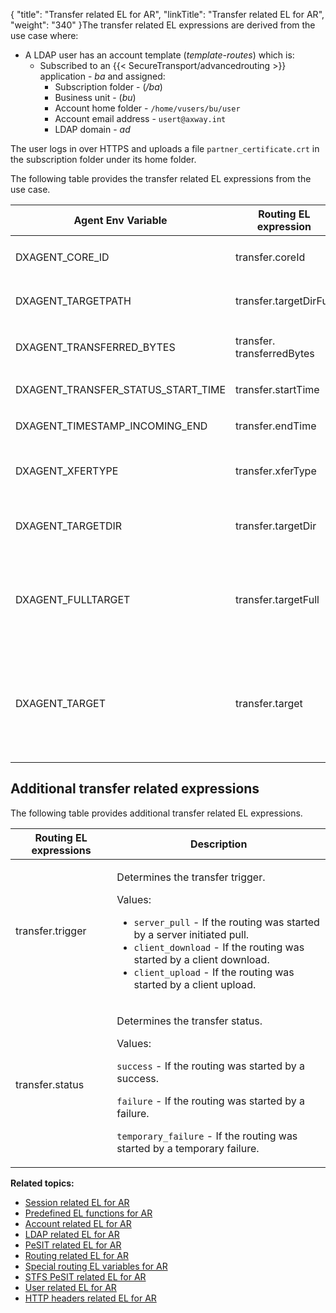 {
    "title": "Transfer related EL for AR",
    "linkTitle": "Transfer related EL for AR",
    "weight": "340"
}The transfer related EL expressions are derived from the use case where:

-   A LDAP user has an account template (*template-routes*) which is:
    -   Subscribed to an {{< SecureTransport/advancedrouting >}} application - *ba* and assigned:
        -   Subscription folder - (*/ba*)
        -   Business unit - (*bu*)
        -   Account home folder - `/home/vusers/bu/user`
        -   Account email address - `usert@axway.int`
        -   LDAP domain - *ad*

The user logs in over HTTPS and uploads a file `partner_certificate.crt` in the subscription folder under its home folder.

The following table provides the transfer related EL expressions from the use case.

<table>
   <thead>
      <tr>
<th class="HeadE-Column1-Header1">Agent Env Variable         </th>
<th class="HeadE-Column1-Header1">Routing EL expression         </th>
<th class="HeadD-Column1-Header1">Example         </th>
      </tr>
   </thead>
   <tbody>
      <tr>
         <td><p>DXAGENT_CORE_ID</p>         </td>
         <td><p>transfer.coreId</p>         </td>
         <td><p><code>${transfer.coreId eq "390bedec-c82e-45aa-afc2-1b78d846732d"}</code></p>         </td>
      </tr>
      <tr>
         <td><p>DXAGENT_TARGETPATH</p>         </td>
         <td><p>transfer.targetDirFull</p>         </td>
         <td><p><code>${parentFolder(transfer.targetDirFull) eq account.home}</code></p>         </td>
      </tr>
      <tr>
         <td><p>DXAGENT_TRANSFERRED_BYTES</p>         </td>
         <td><p>transfer.<br />
transferredBytes</p>         </td>
         <td><p><code>${transfer.transferredBytes ge 20}</code></p>         </td>
      </tr>
      <tr>
         <td><p>DXAGENT_TRANSFER_STATUS_START_TIME</p>         </td>
         <td><p>transfer.startTime</p>         </td>
         <td><p><code>${transfer.startTime lt transfer.endTime}</code></p>         </td>
      </tr>
      <tr>
         <td><p>DXAGENT_TIMESTAMP_INCOMING_END</p>         </td>
         <td><p>transfer.endTime</p>         </td>
         <td><p><code>${transfer.endTime gt transfer.startTime}</code></p>         </td>
      </tr>
      <tr>
         <td><p>DXAGENT_XFERTYPE</p>         </td>
         <td><p>transfer.xferType</p>         </td>
         <td><p><code>${transfer.xferType eq "A"}</code></p>
<p><code>${transfer.xferType eq "I"}</code></p>         </td>
      </tr>
      <tr>
         <td><p>DXAGENT_TARGETDIR</p>         </td>
         <td><p>transfer.targetDir</p>         </td>
         <td><p><code>${concat(transfer.targetDir.substring(0,1), leadingFolder(session.workDir)) eq transfer.targetDir}</code> - returns true</p>         </td>
      </tr>
      <tr>
         <td><p>DXAGENT_FULLTARGET</p>         </td>
         <td><p>transfer.targetFull</p>         </td>
         <td><p><code>${filename(transfer.targetFull).matches('part.*.crt')}</code> - returns true</p>
<p><code>${extension(transfer.target) eq extension(filename(transfer.targetFull))}</code> - returns true</p>         </td>
      </tr>
      <tr>
         <td><p>DXAGENT_TARGET</p>         </td>
         <td><p>transfer.target</p>         </td>
         <td><p><code>${transfer.target.matches('.*.crt') ? 1 : 0}</code>
- will return 1</p>
<p><code>${extract(basename(transfer.target),'_',1) eq 'partner1'}</code>
- will return true</p>
<p>${basename(transfer.target).replace('(.*)_(.*)', '$2_$1') eq 'certificate_partner')</p>         </td>
      </tr>
   </tbody>
</table>

## Additional transfer related expressions

The following table provides additional transfer related EL expressions.

<table>
   <thead>
      <tr>
<th class="HeadE-Column1-Header1">Routing EL expressions         </th>
<th class="HeadD-Column1-Header1">Description         </th>
      </tr>
   </thead>
   <tbody>
      <tr>
         <td><p>transfer.trigger</p>         </td>
         <td><p>Determines the transfer trigger.</p>
<p>Values:</p>
<ul>
<li><code>server_pull</code> - If the routing was started by a server initiated pull.</li>
<li><code>client_download</code> - If the routing was started by a client download.</li>
<li><code>client_upload</code> - If the routing was started by a client upload.</li>
</ul>         </td>
      </tr>
      <tr>
         <td><p>transfer.status</p>         </td>
         <td><p>Determines the transfer status.</p>
<p>Values:</p>
<p><code>success</code> - If the routing was started by a success.</p>
<p><code>failure</code> - If the routing was started by a failure.</p>
<p><code>temporary_failure</code> - If the routing was started by a temporary failure.</p>         </td>
      </tr>
   </tbody>
</table>

**Related topics:**

-   [Session related EL for AR](../r_st_session_related)
-   [Predefined EL functions for AR](../r_st_predefined_el_functions)
-   [Account related EL for AR](../r_st_account_related)
-   [LDAP related EL for AR](../r_st_ldap_related)
-   [PeSIT related EL for AR](../r_st_pesit_related)
-   [Routing related EL for AR](../r_st_routing_related)
-   [Special routing EL variables for AR](../r_st_special_routing_variables)
-   [STFS PeSIT related EL for AR](../r_st_stfs_pesit_related)
-   [User related EL for AR](../r_st_user_related)
-   [HTTP headers related EL for AR](../r_st_http_headers)
